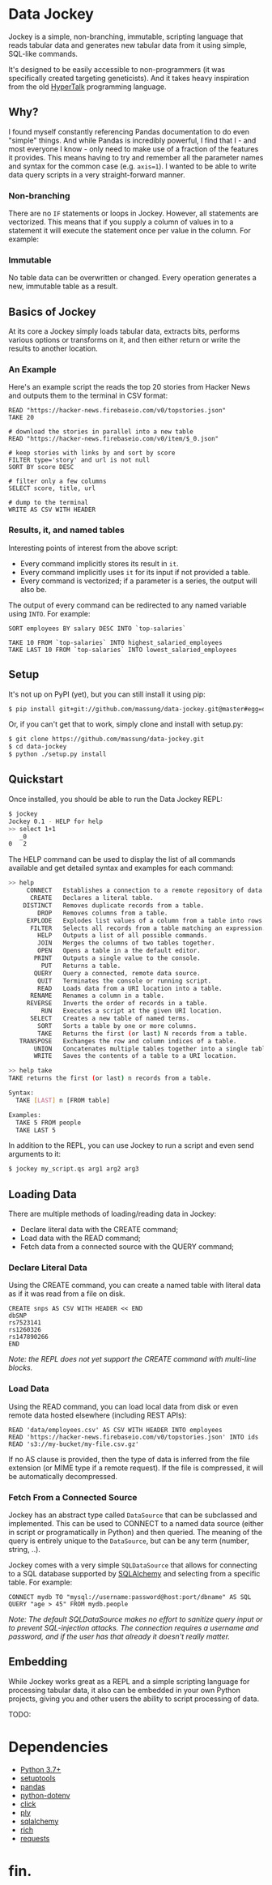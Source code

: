 # Data Jockey

Jockey is a simple, non-branching, immutable, scripting language that reads tabular data and generates new tabular data from it using simple, SQL-like commands.

It's designed to be easily accessible to non-programmers (it was specifically created targeting geneticists). And it takes heavy inspiration from the old [HyperTalk][hypertalk] programming language.

## Why?

I found myself constantly referencing Pandas documentation to do even "simple" things. And while Pandas is incredibly powerful, I find that I - and most everyone I know - only need to make use of a fraction of the features it provides. This means having to try and remember all the parameter names and syntax for the common case (e.g. `axis=1`). I wanted to be able to write data query scripts in a very straight-forward manner.

### Non-branching

There are no `IF` statements or loops in Jockey. However, all statements are vectorized. This means that if you supply a column of values in to a statement it will execute the statement once per value in the column. For example:

### Immutable

No table data can be overwritten or changed. Every operation generates a new, immutable table as a result.

## Basics of Jockey

At its core a Jockey simply loads tabular data, extracts bits, performs various options or transforms on it, and then either return or write the results to another location.

### An Example

Here's an example script the reads the top 20 stories from Hacker News and outputs them to the terminal in CSV format:

```
READ "https://hacker-news.firebaseio.com/v0/topstories.json"
TAKE 20

# download the stories in parallel into a new table
READ "https://hacker-news.firebaseio.com/v0/item/$_0.json"

# keep stories with links by and sort by score
FILTER type='story' and url is not null
SORT BY score DESC

# filter only a few columns
SELECT score, title, url

# dump to the terminal
WRITE AS CSV WITH HEADER
```

### Results, it, and named tables

Interesting points of interest from the above script:

* Every command implicitly stores its result in `it`.
* Every command implicitly uses `it` for its input if not provided a table.
* Every command is vectorized; if a parameter is a series, the output will also be.

The output of every command can be redirected to any named variable using `INTO`. For example:

```
SORT employees BY salary DESC INTO `top-salaries`

TAKE 10 FROM `top-salaries` INTO highest_salaried_employees
TAKE LAST 10 FROM `top-salaries` INTO lowest_salaried_employees
```

## Setup

It's not up on PyPI (yet), but you can still install it using pip:

```bash
$ pip install git+git://github.com/massung/data-jockey.git@master#egg=data-jockey
```

Or, if you can't get that to work, simply clone and install with setup.py:

```bash
$ git clone https://github.com/massung/data-jockey.git
$ cd data-jockey
$ python ./setup.py install
```

## Quickstart

Once installed, you should be able to run the Data Jockey REPL:

```bash
$ jockey
Jockey 0.1 - HELP for help
>> select 1+1
   _0
0   2
```

The HELP command can be used to display the list of all commands available and get detailed syntax and examples for each command:

```bash
>> help
     CONNECT   Establishes a connection to a remote repository of data.
      CREATE   Declares a literal table.
    DISTINCT   Removes duplicate records from a table.
        DROP   Removes columns from a table.
     EXPLODE   Explodes list values of a column from a table into rows.
      FILTER   Selects all records from a table matching an expression.
        HELP   Outputs a list of all possible commands.
        JOIN   Merges the columns of two tables together.
        OPEN   Opens a table in a the default editor.
       PRINT   Outputs a single value to the console.
         PUT   Returns a table.
       QUERY   Query a connected, remote data source.
        QUIT   Terminates the console or running script.
        READ   Loads data from a URI location into a table.
      RENAME   Renames a column in a table.
     REVERSE   Inverts the order of records in a table.
         RUN   Executes a script at the given URI location.
      SELECT   Creates a new table of named terms.
        SORT   Sorts a table by one or more columns.
        TAKE   Returns the first (or last) N records from a table.
   TRANSPOSE   Exchanges the row and column indices of a table.
       UNION   Concatenates multiple tables together into a single table.
       WRITE   Saves the contents of a table to a URI location.

>> help take
TAKE returns the first (or last) n records from a table.

Syntax:
  TAKE [LAST] n [FROM table]

Examples:
  TAKE 5 FROM people
  TAKE LAST 5
```

In addition to the REPL, you can use Jockey to run a script and even send arguments to it:

```bash
$ jockey my_script.qs arg1 arg2 arg3
```

## Loading Data

There are multiple methods of loading/reading data in Jockey:

* Declare literal data with the CREATE command;
* Load data with the READ command;
* Fetch data from a connected source with the QUERY command;

### Declare Literal Data

Using the CREATE command, you can create a named table with literal data as if it was read from a file on disk.

```
CREATE snps AS CSV WITH HEADER << END
dbSNP
rs7523141
rs1260326
rs147890266
END
```

_Note: the REPL does not yet support the CREATE command with multi-line blocks._

### Load Data

Using the READ command, you can load local data from disk or even remote data hosted elsewhere (including REST APIs):

```
READ 'data/employees.csv' AS CSV WITH HEADER INTO employees
READ 'https://hacker-news.firebaseio.com/v0/topstories.json' INTO ids
READ 's3://my-bucket/my-file.csv.gz'
```

If no AS clause is provided, then the type of data is inferred from the file extension (or MIME type if a remote request). If the file is compressed, it will be automatically decompressed.

### Fetch From a Connected Source

Jockey has an abstract type called `DataSource` that can be subclassed and implemented. This can be used to CONNECT to a named data source (either in script or programatically in Python) and then queried. The meaning of the query is entirely unique to the `DataSource`, but can be any term (number, string, ..).

Jockey comes with a very simple `SQLDataSource` that allows for connecting to a SQL database supported by [SQLAlchemy][sqlalchemy] and selecting from a specific table. For example:

```
CONNECT mydb TO "mysql://username:password@host:port/dbname" AS SQL
QUERY "age > 45" FROM mydb.people
```

_Note: The default SQLDataSource makes no effort to sanitize query input or to prevent SQL-injection attacks. The connection requires a username and password, and if the user has that already it doesn't really matter._

## Embedding

While Jockey works great as a REPL and a simple scripting language for processing tabular data, it also can be embedded in your own Python projects, giving you and other users the ability to script processing of data.

TODO:

# Dependencies

* [Python 3.7+][python]
* [setuptools][setuptools]
* [pandas][pandas]
* [python-dotenv][dotenv]
* [click][click]
* [ply][ply]
* [sqlalchemy][sqlalchemy]
* [rich][rich]
* [requests][requests]

# fin.

[hypertalk]: https://en.wikipedia.org/wiki/HyperTalk
[python]: https://www.python.org/
[setuptools]: https://setuptools.readthedocs.io/en/latest/
[dotenv]: https://saurabh-kumar.com/python-dotenv/
[click]: https://click.palletsprojects.com/en/7.x/quickstart/
[rich]: https://rich.readthedocs.io/en/latest/
[sqlalchemy]: http://www.sqlalchemy.org/
[requests]: https://requests.readthedocs.io/en/master/
[ply]: https://ply.readthedocs.io/en/latest/index.html
[pandas]: https://pandas.pydata.org/
